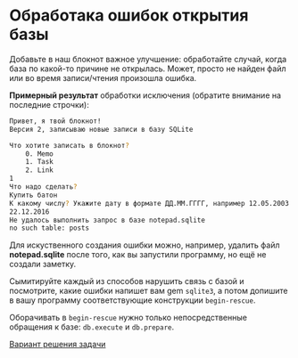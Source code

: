 # Обработака ошибок открытия базы 

Добавьте в наш блокнот важное улучшение: обработайте случай, когда база по какой-то причине не открылась. Может, просто не найден файл или во время записи/чтения произошла ошибка. 

**Примерный результат** обработки исключения (обратите внимание на последние строчки):

```sh
Привет, я твой блокнот!
Версия 2, записываю новые записи в базу SQLite

Что хотите записать в блокнот?
	0. Memo
	1. Task
	2. Link
1
Что надо сделать?
Купить батон
К какому числу? Укажите дату в формате ДД.ММ.ГГГГ, например 12.05.2003
22.12.2016
Не удалось выполнить запрос в базе notepad.sqlite
no such table: posts
```

Для искуственного создания ошибки можно, например, удалить файл **notepad.sqlite** после того, как вы запустили программу, но ещё не создали заметку.

<div class="rubyrush-task-hint">

Сымитируйте каждый из способов нарушить связь с базой и посмотрите, какие ошибки напишет вам gem `sqlite3`, а потом допишите в вашу программу соответствующие конструкции `begin-rescue`.

Оборачивать в `begin-rescue` нужно только непосредственные обращения к базе: `db.execute` и `db.prepare`.

</div>


<div class="rubyrush-task-answer">

<p>
<a href="https://github.com/aristofun/rubyrush-path/tree/master/steps/sqlite-notepad-04/solution/" class="rubyrush-task-solution-link">Вариант решения задачи</a>
</p>

</div>
